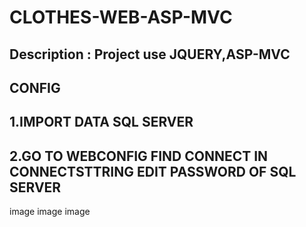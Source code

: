 # CLOTHES-WEB-ASP-MVC
## Description : Project use JQUERY,ASP-MVC
## CONFIG
## 1.IMPORT DATA SQL SERVER
## 2.GO TO WEBCONFIG FIND CONNECT IN CONNECTSTTRING EDIT PASSWORD OF SQL SERVER
image
image
image
